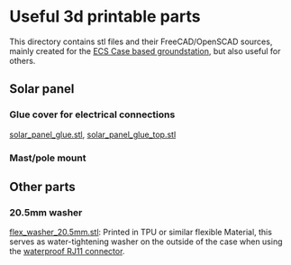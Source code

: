 # Useful 3d printable parts

This directory contains stl files and their FreeCAD/OpenSCAD sources,
mainly created for the [ECS Case based groundstation](/_02pcb/ECSCase%20Board), but also useful for others.

## Solar panel
### Glue cover for electrical connections
[solar_panel_glue.stl](solar_panel/electrical_connection/solar_panel_glue.stl), [solar_panel_glue_top.stl](solar_panel/electrical_connection/solar_panel_glue_top.stl)
### Mast/pole mount
## Other parts
### 20.5mm washer
[flex_washer_20.5mm.stl](other_parts/flex_washer_20.5mm.stl): Printed in TPU or similar flexible Material, this serves as water-tightening washer
on the outside of the case when using the [waterproof RJ11 connector](https://www.aliexpress.com/item/1005004064498188.html).
